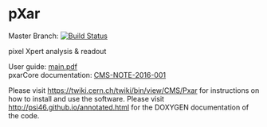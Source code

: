 pXar
====
Master Branch: [![Build Status](https://travis-ci.com/psi46/pxar.svg?branch=master)](https://travis-ci.com/psi46/pxar)


pixel Xpert analysis &amp; readout

User guide: [main.pdf](https://github.com/psi46/pxar/blob/master/main.pdf)<br>
pxarCore documentation: [CMS-NOTE-2016-001](https://cds.cern.ch/record/2137512)

Please visit https://twiki.cern.ch/twiki/bin/view/CMS/Pxar for instructions on how to install and use the software.
Please visit http://psi46.github.io/annotated.html for the DOXYGEN documentation of the code. 
